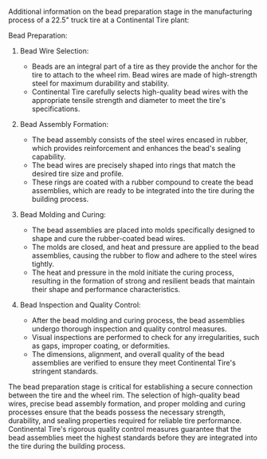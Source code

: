 Additional information on the bead preparation stage in the manufacturing process of a 22.5" truck tire at a Continental Tire plant:

Bead Preparation:
1. Bead Wire Selection:
   - Beads are an integral part of a tire as they provide the anchor for the tire to attach to the wheel rim. Bead wires are made of high-strength steel for maximum durability and stability.
   - Continental Tire carefully selects high-quality bead wires with the appropriate tensile strength and diameter to meet the tire's specifications.

2. Bead Assembly Formation:
   - The bead assembly consists of the steel wires encased in rubber, which provides reinforcement and enhances the bead's sealing capability.
   - The bead wires are precisely shaped into rings that match the desired tire size and profile.
   - These rings are coated with a rubber compound to create the bead assemblies, which are ready to be integrated into the tire during the building process.

3. Bead Molding and Curing:
   - The bead assemblies are placed into molds specifically designed to shape and cure the rubber-coated bead wires.
   - The molds are closed, and heat and pressure are applied to the bead assemblies, causing the rubber to flow and adhere to the steel wires tightly.
   - The heat and pressure in the mold initiate the curing process, resulting in the formation of strong and resilient beads that maintain their shape and performance characteristics.

4. Bead Inspection and Quality Control:
   - After the bead molding and curing process, the bead assemblies undergo thorough inspection and quality control measures.
   - Visual inspections are performed to check for any irregularities, such as gaps, improper coating, or deformities.
   - The dimensions, alignment, and overall quality of the bead assemblies are verified to ensure they meet Continental Tire's stringent standards.

The bead preparation stage is critical for establishing a secure connection between the tire and the wheel rim. The selection of high-quality bead wires, precise bead assembly formation, and proper molding and curing processes ensure that the beads possess the necessary strength, durability, and sealing properties required for reliable tire performance. Continental Tire's rigorous quality control measures guarantee that the bead assemblies meet the highest standards before they are integrated into the tire during the building process.

